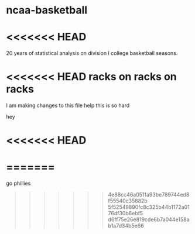 # ncaa-basketball
<<<<<<< HEAD
=======
20 years of statistical analysis on division I college basketball seasons. 

<<<<<<< HEAD
racks on racks on racks
=======
I am making changes to this file 
help this is so hard

hey
 
<<<<<<< HEAD
======== 
>>>>>
=======
========
>>>>>

go phillies

>>>>>>> 4e88cc46a0511a93be789744ed8f55540c35882b
>>>>>>> 5f52549890fc8c325b44b1172a0176df30b6ebf5
>>>>>>> d6ff75e26e819cde6b7a044e158ab1a7d34b5e66
